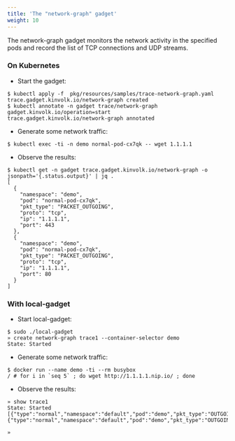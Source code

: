 ```yaml
---
title: 'The "network-graph" gadget'
weight: 10
---
```


The network-graph gadget monitors the network activity in the specified pods
and record the list of TCP connections and UDP streams.

### On Kubernetes

* Start the gadget:
```
$ kubectl apply -f  pkg/resources/samples/trace-network-graph.yaml
trace.gadget.kinvolk.io/network-graph created
$ kubectl annotate -n gadget trace/network-graph gadget.kinvolk.io/operation=start
trace.gadget.kinvolk.io/network-graph annotated
```

* Generate some network traffic:
```
$ kubectl exec -ti -n demo normal-pod-cx7qk -- wget 1.1.1.1
```

* Observe the results:
```
$ kubectl get -n gadget trace.gadget.kinvolk.io/network-graph -o jsonpath='{.status.output}' | jq .
[
  {
    "namespace": "demo",
    "pod": "normal-pod-cx7qk",
    "pkt_type": "PACKET_OUTGOING",
    "proto": "tcp",
    "ip": "1.1.1.1",
    "port": 443
  },
  {
    "namespace": "demo",
    "pod": "normal-pod-cx7qk",
    "pkt_type": "PACKET_OUTGOING",
    "proto": "tcp",
    "ip": "1.1.1.1",
    "port": 80
  }
]
```

### With local-gadget

* Start local-gadget:
```
$ sudo ./local-gadget
» create network-graph trace1 --container-selector demo
State: Started
```

* Generate some network traffic:
```
$ docker run --name demo -ti --rm busybox 
/ # for i in `seq 5` ; do wget http://1.1.1.1.nip.io/ ; done
```

* Observe the results:
```
» show trace1
State: Started
[{"type":"normal","namespace":"default","pod":"demo","pkt_type":"OUTGOING","proto":"tcp","ip":"1.1.1.1","port":80},{"type":"normal","namespace":"default","pod":"demo","pkt_type":"OUTGOING","proto":"udp","ip":"192.168.0.1","port":53}]

»  
```
